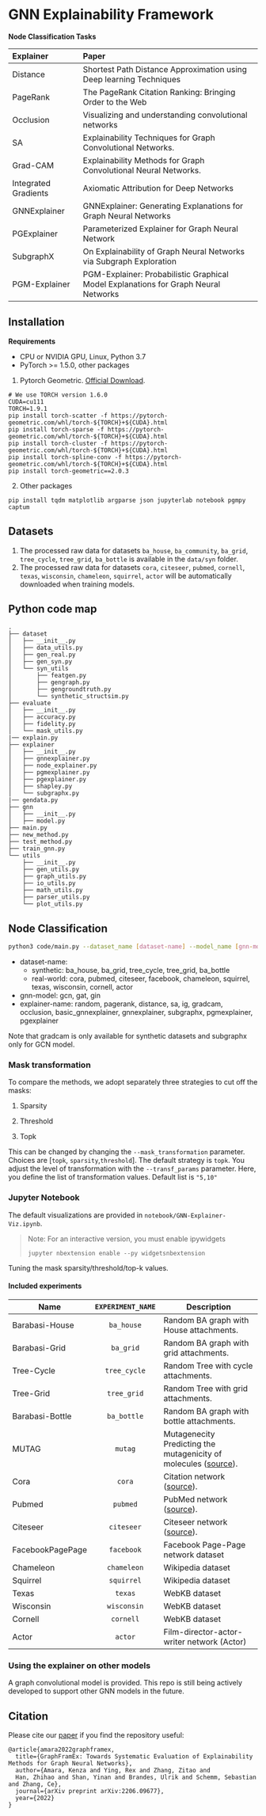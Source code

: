 # GNN Explainability Framework

**Node Classification Tasks**

| Explainer            | Paper                                                                               |
| :------------------- | :---------------------------------------------------------------------------------- |
| Distance             | Shortest Path Distance Approximation using Deep learning Techniques                 |
| PageRank             | The PageRank Citation Ranking: Bringing Order to the Web                            |
| Occlusion            | Visualizing and understanding convolutional networks                                |
| SA                   | Explainability Techniques for Graph Convolutional Networks.                         |
| Grad-CAM             | Explainability Methods for Graph Convolutional Neural Networks.                     |
| Integrated Gradients | Axiomatic Attribution for Deep Networks                                             |
| GNNExplainer         | GNNExplainer: Generating Explanations for Graph Neural Networks                     |
| PGExplainer          | Parameterized Explainer for Graph Neural Network                                    |
| SubgraphX            | On Explainability of Graph Neural Networks via Subgraph Exploration                 |
| PGM-Explainer        | PGM-Explainer: Probabilistic Graphical Model Explanations for Graph Neural Networks |

## Installation

**Requirements**

- CPU or NVIDIA GPU, Linux, Python 3.7
- PyTorch >= 1.5.0, other packages

1. Pytorch Geometric. [Official Download](https://pytorch-geometric.readthedocs.io/en/latest/notes/installation.html).

```
# We use TORCH version 1.6.0
CUDA=cu111
TORCH=1.9.1
pip install torch-scatter -f https://pytorch-geometric.com/whl/torch-${TORCH}+${CUDA}.html
pip install torch-sparse -f https://pytorch-geometric.com/whl/torch-${TORCH}+${CUDA}.html
pip install torch-cluster -f https://pytorch-geometric.com/whl/torch-${TORCH}+${CUDA}.html
pip install torch-spline-conv -f https://pytorch-geometric.com/whl/torch-${TORCH}+${CUDA}.html
pip install torch-geometric==2.0.3
```

2. Other packages

```
pip install tqdm matplotlib argparse json jupyterlab notebook pgmpy captum
```

## Datasets

1. The processed raw data for datasets `ba_house`, `ba_community`, `ba_grid`, `tree_cycle`, `tree_grid`, `ba_bottle` is available in the `data/syn` folder.
2. The processed raw data for datasets `cora`, `citeseer`, `pubmed`, `cornell`, `texas`, `wisconsin`, `chameleon`, `squirrel`, `actor` will be automatically downloaded when training models.

## Python code map

```
.
├── dataset
│   ├── __init__.py
│   ├── data_utils.py
│   ├── gen_real.py
│   ├── gen_syn.py
│   └── syn_utils
│       ├── featgen.py
│       ├── gengraph.py
│       ├── gengroundtruth.py
│       └── synthetic_structsim.py
├── evaluate
│   ├── __init__.py
│   ├── accuracy.py
│   ├── fidelity.py
│   └── mask_utils.py
|── explain.py
├── explainer
│   ├── __init__.py
│   ├── gnnexplainer.py
│   ├── node_explainer.py
│   ├── pgmexplainer.py
│   ├── pgexplainer.py
│   ├── shapley.py
│   └── subgraphx.py
|── gendata.py
├── gnn
│   ├── __init__.py
│   ├── model.py
├── main.py
├── new_method.py
├── test_method.py
├── train_gnn.py
└── utils
    ├── __init__.py
    ├── gen_utils.py
    ├── graph_utils.py
    ├── io_utils.py
    ├── math_utils.py
    ├── parser_utils.py
    └── plot_utils.py

```

## Node Classification

```bash
python3 code/main.py --dataset_name [dataset-name] --model_name [gnn-model] --explainer_name [explainer-name]
```

- dataset-name:
  - synthetic: ba_house, ba_grid, tree_cycle, tree_grid, ba_bottle
  - real-world: cora, pubmed, citeseer, facebook, chameleon, squirrel, texas, wisconsin, cornell, actor
- gnn-model: gcn, gat, gin
- explainer-name: random, pagerank, distance, sa, ig, gradcam, occlusion, basic_gnnexplainer, gnnexplainer, subgraphx, pgmexplainer, pgexplainer

Note that gradcam is only available for synthetic datasets and subgraphx only for GCN model.

### Mask transformation

To compare the methods, we adopt separately three strategies to cut off the masks:

1. Sparsity

2. Threshold

3. Topk

This can be changed by changing the `--mask_transformation` parameter. Choices are [`topk`, `sparsity`,`threshold`]. The default strategy is `topk`.
You adjust the level of transformation with the `--transf_params` parameter. Here, you define the list of transformation values. Default list is `"5,10"`

### Jupyter Notebook

The default visualizations are provided in `notebook/GNN-Explainer-Viz.ipynb`.

> Note: For an interactive version, you must enable ipywidgets
>
> ```
> jupyter nbextension enable --py widgetsnbextension
> ```

Tuning the mask sparsity/threshold/top-k values.

#### Included experiments

| Name             | `EXPERIMENT_NAME` | Description                                                                                                                            |
| ---------------- | :---------------: | -------------------------------------------------------------------------------------------------------------------------------------- |
| Barabasi-House   |    `ba_house`     | Random BA graph with House attachments.                                                                                                |
| Barabasi-Grid    |     `ba_grid`     | Random BA graph with grid attachments.                                                                                                 |
| Tree-Cycle       |   `tree_cycle`    | Random Tree with cycle attachments.                                                                                                    |
| Tree-Grid        |    `tree_grid`    | Random Tree with grid attachments.                                                                                                     |
| Barabasi-Bottle  |    `ba_bottle`    | Random BA graph with bottle attachments.                                                                                               |
| MUTAG            |      `mutag`      | Mutagenecity Predicting the mutagenicity of molecules ([source](https://ls11-www.cs.tu-dortmund.de/staff/morris/graphkerneldatasets)). |
| Cora             |      `cora`       | Citation network ([source](https://ls11-www.cs.tu-dortmund.de/staff/morris/graphkerneldatasets)).                                      |
| Pubmed           |     `pubmed`      | PubMed network ([source](https://ls11-www.cs.tu-dortmund.de/staff/morris/graphkerneldatasets)).                                        |
| Citeseer         |    `citeseer`     | Citeseer network ([source](https://ls11-www.cs.tu-dortmund.de/staff/morris/graphkerneldatasets)).                                      |
| FacebookPagePage |    `facebook`     | Facebook Page-Page network dataset                                                                                                     |
| Chameleon        |    `chameleon`    | Wikipedia dataset                                                                                                                      |
| Squirrel         |    `squirrel`     | Wikipedia dataset                                                                                                                      |
| Texas            |      `texas`      | WebKB dataset                                                                                                                          |
| Wisconsin        |    `wisconsin`    | WebKB dataset                                                                                                                          |
| Cornell          |     `cornell`     | WebKB dataset                                                                                                                          |
| Actor            |      `actor`      | Film-director-actor-writer network (Actor)                                                                                             |

### Using the explainer on other models

A graph convolutional model is provided. This repo is still being actively developed to support other
GNN models in the future.

## Citation

Please cite our [paper](https://arxiv.org/pdf/2206.09677.pdf) if you find the repository useful:

<pre><code>@article{amara2022graphframex,
  title={GraphFramEx: Towards Systematic Evaluation of Explainability Methods for Graph Neural Networks},
  author={Amara, Kenza and Ying, Rex and Zhang, Zitao and
  Han, Zhihao and Shan, Yinan and Brandes, Ulrik and Schemm, Sebastian and Zhang, Ce},
  journal={arXiv preprint arXiv:2206.09677},
  year={2022}
}</code></pre>
